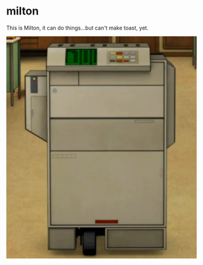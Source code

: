 # milton
This is Milton, it can do things...but can't make toast, yet.

![alt text](.metadata/Milton.png)
